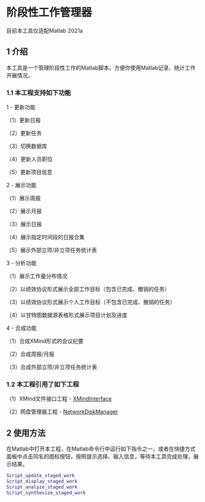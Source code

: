 # 阶段性工作管理器
目前本工具仅适配Matlab 2021a

## 1 介绍
本工具是一个管理阶段性工作的Matlab脚本，方便你使用Matlab记录、统计工作开展情况。

### 1.1 本工程支持如下功能
1 - 更新功能

（1）更新日报

（2）更新任务

（3）切换数据库

（4）更新人员职位

（5）更新项目信息

2 - 展示功能

（1）展示周报

（2）展示月报

（3）展示日报

（4）展示指定时间段的日报合集

（5）展示外部立项/非立项任务统计表

3 - 分析功能

（1）展示工作量分布情况

（2）以绩效协议形式展示全部工作目标（包含已完成、撤销的任务）

（3）以绩效协议形式展示个人工作目标（不包含已完成、撤销的任务）

（4）以甘特图数据源表格形式展示项目计划及进度

4 - 合成功能

（1）合成XMind形式的会议纪要

（2）合成周报/月报

（3）合成外部立项/非立项任务统计表

### 1.2 本工程引用了如下工程
（1）XMind文件接口工程 - [XMindInterface](https://github.com/IDS-zhangxr/XMind_interface_release)

（2）网盘管理器工程 - [NetworkDiskManager](https://github.com/IDS-zhangxr/Network_disk_manager_release)

## 2 使用方法
在Matlab中打开本工程，在Matlab命令行中运行如下指令之一，或者在快捷方式面板中点击同名的图标按钮，按照提示选择、输入信息，等待本工具完成处理，展示结果。
``` matlab
Script_update_staged_work
Script_display_staged_work
Script_analyze_staged_work
Script_synthesize_staged_work
```
